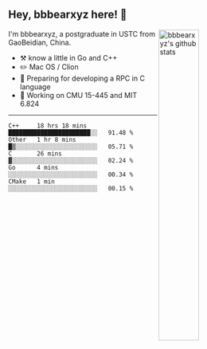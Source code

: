 ## Hey, bbbearxyz here! :wave:

<img align="right" alt="bbbearxyz's github stats" width="40%" src="https://github-readme-stats.vercel.app/api?username=bbbearxyz&show_icons=true">

I'm bbbearxyz, a postgraduate in USTC from GaoBeidian, China.

-   :hammer_and_pick:    know a little in Go and C++
-   :pencil2: Mac OS / Clion
-   :seedling: Preparing for developing a RPC in C language 
-   :thinking: Working on CMU 15-445 and MIT 6.824
---
<!--START_SECTION:waka-->
```text
C++     18 hrs 18 mins  ███████████████████████░░   91.48 % 
Other   1 hr 8 mins     █▒░░░░░░░░░░░░░░░░░░░░░░░   05.71 % 
C       26 mins         ▓░░░░░░░░░░░░░░░░░░░░░░░░   02.24 % 
Go      4 mins          ░░░░░░░░░░░░░░░░░░░░░░░░░   00.34 % 
CMake   1 min           ░░░░░░░░░░░░░░░░░░░░░░░░░   00.15 % 
```
<!--END_SECTION:waka-->
